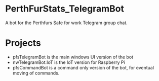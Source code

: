 # PerthFurStats_TelegramBot
A bot for the Perthfurs Safe for work Telegram group chat.

# Projects
- pfsTelegramBot is the main windows UI version of the bot
- nwTelegramBot.IoT is the IoT version for Raspberry Pi
- pfsCommandBot is a command only version of the bot, for eventual moving of commands.
